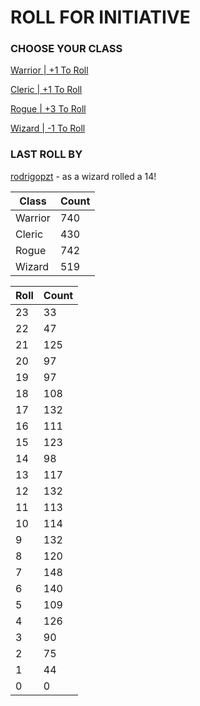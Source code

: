 # ROLL FOR INITIATIVE
### CHOOSE YOUR CLASS

[Warrior | +1 To Roll](https://github.com/benjaminsampica/benjaminsampica/issues/new?title=roll%7Cwarrior&body=Just+click+%27Create%27.)

[Cleric | +1 To Roll](https://github.com/benjaminsampica/benjaminsampica/issues/new?title=roll%7Ccleric&body=Just+click+%27Create%27.)

[Rogue | +3 To Roll](https://github.com/benjaminsampica/benjaminsampica/issues/new?title=roll%7Crogue&body=Just+click+%27Create%27.)

[Wizard | -1 To Roll](https://github.com/benjaminsampica/benjaminsampica/issues/new?title=roll%7Cwizard&body=Just+click+%27Create%27.)
### LAST ROLL BY
[rodrigopzt](https://www.github.com/rodrigopzt) - as a wizard rolled a 14!

|Class|Count|
|-|-|
|Warrior|740|
|Cleric|430|
|Rogue|742|
|Wizard|519|

|Roll|Count|
|-|-|
|23|33
|22|47
|21|125
|20|97
|19|97
|18|108
|17|132
|16|111
|15|123
|14|98
|13|117
|12|132
|11|113
|10|114
|9|132
|8|120
|7|148
|6|140
|5|109
|4|126
|3|90
|2|75
|1|44
|0|0
